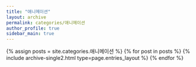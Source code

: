 ```yaml
---
title: "애니메이션"
layout: archive
permalink: categories/애니메이션
author_profile: true
sidebar_main: true
---
```


{% assign posts = site.categories.애니메이션 %}
{% for post in posts %} {% include archive-single2.html type=page.entries_layout %} {% endfor %}